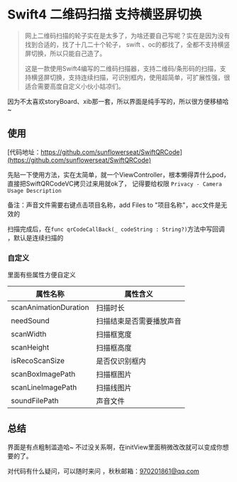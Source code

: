 # Swift4 二维码扫描 支持横竖屏切换

> 网上二维码扫描的轮子实在是太多了，为啥还要自己写呢？实在是因为没有找到合适的，找了十几二十个轮子， swift 、oc的都找了，全都不支持横竖屏切换，所以只能自己造了。
>
> 这是一款使用Swift4编写的二维码扫描器，支持二维码/条形码的扫描，支持横竖屏切换，支持连续扫描，可识别框内，使用超简单，可扩展性强，很适合需要高度自定义小伙小姑凉们。

因为不太喜欢storyBoard、xib那一套，所以界面是纯手写的，所以很方便移植哈~

## 使用

[代码地址：https://github.com/sunflowerseat/SwiftQRCode](https://github.com/sunflowerseat/SwiftQRCode)

先贴一下使用方法，实在太简单，就一个ViewController，根本懒得弄什么pod，直接把SwiftQRCodeVC拷贝过来用就ok了， 记得要给权限 `Privacy - Camera Usage Description`

备注：声音文件需要右键点击项目名称，add Files to "项目名称"，acc文件是无效的

扫描完成后，在`func qrCodeCallBack(_ codeString : String?)`方法中写回调 ，默认是连续扫描的

### 自定义

里面有些属性方便自定义

| 属性名称              | 属性含义                 |
| --------------------- | ------------------------ |
| scanAnimationDuration | 扫描时长                 |
| needSound             | 扫描结束是否需要播放声音 |
| scanWidth             | 扫描框宽度               |
| scanHeight            | 扫描框高度               |
| isRecoScanSize        | 是否仅识别框内           |
| scanBoxImagePath      | 扫描框图片               |
| scanLineImagePath     | 扫描线图片               |
| soundFilePath         | 声音文件                 |


## 总结

界面是有点粗制滥造哈~ 不过没关系啊，在initView里面稍微改改就可以变成你想要的了。

对代码有什么疑问，可以随时来问 ，秋秋邮箱：970201861@qq.com
